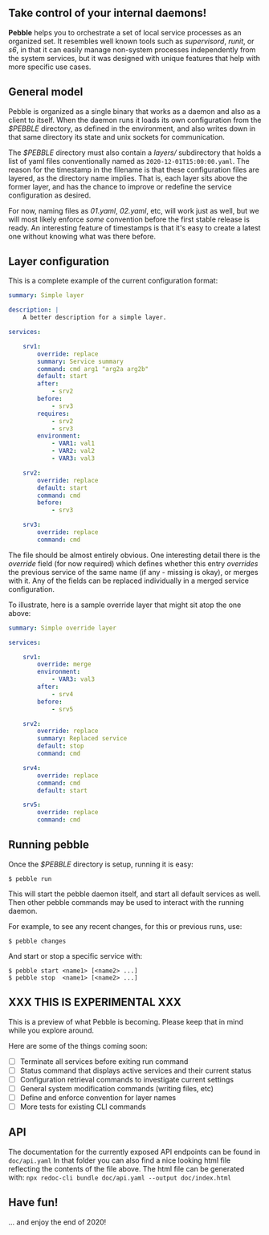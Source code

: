 
## Take control of your internal daemons!

**Pebble** helps you to orchestrate a set of local service processes as an organized set.
It resembles well known tools such as _supervisord_, _runit_, or _s6_, in that it can
easily manage non-system processes independently from the system services, but it was
designed with unique features that help with more specific use cases.

## General model

Pebble is organized as a single binary that works as a daemon and also as a
client to itself. When the daemon runs it loads its own configuration from the
_$PEBBLE_ directory, as defined in the environment, and also writes down in
that same directory its state and unix sockets for communication.

The _$PEBBLE_ directory must also contain a _layers/_ subdirectory that holds a
list of yaml files conventionally named as `2020-12-01T15:00:00.yaml`.  The reason
for the timestamp in the filename is that these configuration files are layered,
as the directory name implies. That is, each layer sits above the former
layer, and has the chance to improve or redefine the service configuration as
desired.

For now, naming files as _01.yaml_, _02.yaml_, etc, will work just as well, but we
will most likely enforce _some_ convention before the first stable release is ready.
An interesting feature of timestamps is that it's easy to create a latest one without
knowing what was there before.

## Layer configuration

This is a complete example of the current configuration format:

```yaml
summary: Simple layer

description: |
    A better description for a simple layer.

services:

    srv1:
        override: replace
        summary: Service summary
        command: cmd arg1 "arg2a arg2b"
        default: start
        after:
            - srv2
        before:
            - srv3
        requires:
            - srv2
            - srv3
        environment:
            - VAR1: val1
            - VAR2: val2
            - VAR3: val3

    srv2:
        override: replace
        default: start
        command: cmd
        before:
            - srv3

    srv3:
        override: replace
        command: cmd
```

The file should be almost entirely obvious. One interesting detail there is the _override_
field (for now required) which defines whether this entry _overrides_ the previous
service of the same name (if any - missing is okay), or merges with it. Any of the fields can
be replaced individually in a merged service configuration.

To illustrate, here is a sample override layer that might sit atop the one above:

```yaml
summary: Simple override layer

services:

    srv1:
        override: merge
        environment:
            - VAR3: val3
        after:
            - srv4
        before:
            - srv5

    srv2:
        override: replace
        summary: Replaced service
        default: stop
        command: cmd

    srv4:
        override: replace
        command: cmd
        default: start

    srv5:
        override: replace
        command: cmd
```

## Running pebble

Once the _$PEBBLE_ directory is setup, running it is easy:

    $ pebble run

This will start the pebble daemon itself, and start all default services as well. Then
other pebble commands may be used to interact with the running daemon.

For example, to see any recent changes, for this or previous runs, use:

    $ pebble changes

And start or stop a specific service with:

    $ pebble start <name1> [<name2> ...]
    $ pebble stop  <name1> [<name2> ...]


## XXX THIS IS EXPERIMENTAL XXX

This is a preview of what Pebble is becoming. Please keep that in mind while you
explore around.

Here are some of the things coming soon:

  - [ ] Terminate all services before exiting run command
  - [ ] Status command that displays active services and their current status
  - [ ] Configuration retrieval commands to investigate current settings
  - [ ] General system modification commands (writing files, etc)
  - [ ] Define and enforce convention for layer names
  - [ ] More tests for existing CLI commands

## API

The documentation for the currently exposed API endpoints can be found in `doc/api.yaml`
In that folder you can also find a nice looking html file reflecting the contents of the file above.
The html file can be generated with: `npx redoc-cli bundle doc/api.yaml --output doc/index.html`

## Have fun!

... and enjoy the end of 2020!

